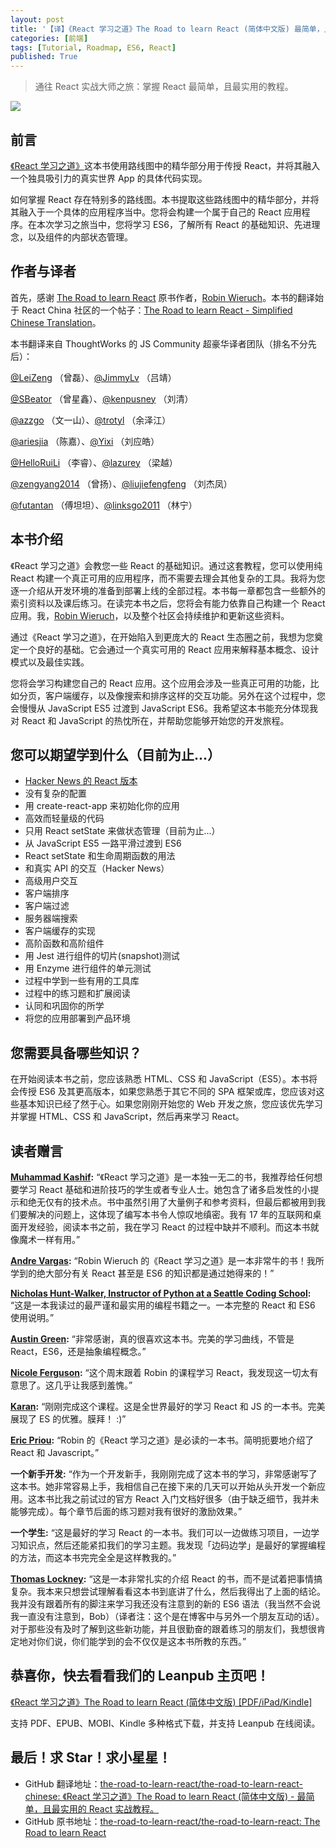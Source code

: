 ```yaml
---
layout: post
title: '【译】《React 学习之道》The Road to learn React (简体中文版) 最简单，且最实用的 React 实战教程'
categories: [前端]
tags: [Tutorial, Roadmap, ES6, React]
published: True
---
```


> 通往 React 实战大师之旅：掌握 React 最简单，且最实用的教程。

![](https://s3.amazonaws.com/titlepages.leanpub.com/the-road-to-learn-react-chinese/hero?1514299109)

## 前言

[《React 学习之道》](https://leanpub.com/the-road-to-learn-react-chinese/)这本书使用路线图中的精华部分用于传授 React，并将其融入一个独具吸引力的真实世界 App 的具体代码实现。

如何掌握 React 存在特别多的路线图。本书提取这些路线图中的精华部分，并将其融入于一个具体的应用程序当中。您将会构建一个属于自己的 React 应用程序。在本次学习之旅当中，您将学习 ES6，了解所有 React 的基础知识、先进理念，以及组件的内部状态管理。

## 作者与译者

首先，感谢 [The Road to learn React](https://leanpub.com/the-road-to-learn-react) 原书作者，[Robin Wieruch](https://leanpub.com/u/rwieruch)。本书的翻译始于 React China 社区的一个帖子：[The Road to learn React - Simplified Chinese Translation](http://react-china.org/t/the-road-to-learn-react-simplified-chinese-translation/16497)。

本书翻译来自 ThoughtWorks 的 JS Community 超豪华译者团队（排名不分先后）：

[@LeiZeng](https://github.com/LeiZeng) （曾磊）、[@JimmyLv](https://github.com/JimmyLv) （吕靖）

[@SBeator](https://github.com/SBeator) （曾星鑫）、[@kenpusney](https://github.com/kenpusney) （刘清）

[@azzgo](https://github.com/azzgo) （文一山）、[@trotyl](https://github.com/trotyl) （余泽江）

[@ariesjia](https://github.com/ariesjia) （陈嘉）、[@Yixi](https://github.com/Yixi) （刘应皓）

[@HelloRuiLi](https://github.com/HelloRuiLi) （李睿）、[@lazurey](https://github.com/lazurey) （梁越）

[@zengyang2014](https://github.com/zengyang2014) （曾扬）、[@liujiefengfeng](https://github.com/liujiefengfeng) （刘杰凤）

[@futantan](https://github.com/futantan) （傅坦坦）、[@linksgo2011](https://github.com/linksgo2011) （林宁）

## 本书介绍

《React 学习之道》会教您一些 React 的基础知识。通过这套教程，您可以使用纯 React 构建一个真正可用的应用程序，而不需要去理会其他复杂的工具。我将为您逐一介绍从开发环境的准备到部署上线的全部过程。本书每一章都包含一些额外的索引资料以及课后练习。在读完本书之后，您将会有能力依靠自己构建一个 React 应用。我，[Robin Wieruch](https://leanpub.com/u/rwieruch)，以及整个社区会持续维护和更新这些资料。

通过《React 学习之道》，在开始陷入到更庞大的 React 生态圈之前，我想为您奠定一个良好的基础。它会通过一个真实可用的 React 应用来解释基本概念、设计模式以及最佳实践。

您将会学习构建您自己的 React 应用。这个应用会涉及一些真正可用的功能，比如分页，客户端缓存，以及像搜索和排序这样的交互功能。另外在这个过程中，您会慢慢从 JavaScript ES5 过渡到 JavaScript ES6。我希望这本书能充分体现我对 React 和 JavaScript 的热忱所在，并帮助您能够开始您的开发旅程。

## 您可以期望学到什么（目前为止...）

- [Hacker News 的 React 版本](https://intense-refuge-78753.herokuapp.com/)
- 没有复杂的配置
- 用 create-react-app 来初始化你的应用
- 高效而轻量级的代码
- 只用 React setState 来做状态管理（目前为止...）
- 从 JavaScript ES5 一路平滑过渡到 ES6
- React setState 和生命周期函数的用法
- 和真实 API 的交互（Hacker News）
- 高级用户交互
- 客户端排序
- 客户端过滤
- 服务器端搜索
- 客户端缓存的实现
- 高阶函数和高阶组件
- 用 Jest 进行组件的切片(snapshot)测试
- 用 Enzyme 进行组件的单元测试
- 过程中学到一些有用的工具库
- 过程中的练习题和扩展阅读
- 认同和巩固你的所学
- 将您的应用部署到产品环境

## 您需要具备哪些知识？

在开始阅读本书之前，您应该熟悉 HTML、CSS 和 JavaScript（ES5）。本书将会传授 ES6 及其更高版本，如果您熟悉于其它不同的 SPA 框架或库，您应该对这些基本知识已经了然于心。如果您刚刚开始您的 Web 开发之旅，您应该优先学习并掌握 HTML、CSS 和 JavaScript，然后再来学习 React。

## 读者赠言

**[Muhammad Kashif](https://twitter.com/appsdevpk/status/848625244956901376):** “《React 学习之道》是一本独一无二的书，我推荐给任何想要学习 React 基础和进阶技巧的学生或者专业人士。她包含了诸多启发性的小提示和绝无仅有的技术点。书中虽然引用了大量例子和参考资料，但最后都被用到我们要解决的问题上，这体现了编写本书令人惊叹地缜密。我有 17 年的互联网和桌面开发经验，阅读本书之前，我在学习 React 的过程中缺并不顺利。而这本书就像魔术一样有用。”

**[Andre Vargas](https://twitter.com/andrevar66/status/853789166987038720):** “Robin Wieruch 的《React 学习之道》是一本非常牛的书！我所学到的绝大部分有关 React 甚至是 ES6 的知识都是通过她得来的！”

**[Nicholas Hunt-Walker, Instructor of Python at a Seattle Coding School](https://twitter.com/nhuntwalker/status/845730837823840256):** “这是一本我读过的最严谨和最实用的编程书籍之一。一本完整的 React 和 ES6 使用说明。”

**[Austin Green](https://twitter.com/AustinGreen/status/845321540627521536):** “非常感谢，真的很喜欢这本书。完美的学习曲线，不管是 React，ES6，还是抽象编程概念。”

**[Nicole Ferguson](https://twitter.com/nicoleffe/status/833488391148822528):** “这个周末跟着 Robin 的课程学习 React，我发现这一切太有意思了。这几乎让我感到羞愧。”

**[Karan](https://twitter.com/kvss1992/status/889197346344493056):** “刚刚完成这个课程。这是全世界最好的学习 React 和 JS 的一本书。完美展现了 ES 的优雅。膜拜！ :)”

**[Eric Priou](https://twitter.com/erixtekila/status/840875459730657283):** “Robin 的《React 学习之道》是必读的一本书。简明扼要地介绍了 React 和 Javascript。”

**一个新手开发:** “作为一个开发新手，我刚刚完成了这本书的学习，非常感谢写了这本书。她非常容易上手，我相信自己在接下来的几天可以开始从头开发一个新应用。这本书比我之前试过的官方 React 入门文档好很多（由于缺乏细节，我并未能够完成）。每个章节后面的练习题对我有很好的激励效果。”

**一个学生:** “这是最好的学习 React 的一本书。我们可以一边做练习项目，一边学习知识点，然后还能紧扣我们的学习主题。我发现「边码边学」是最好的掌握编程的方法，而这本书完完全全是这样教我的。”

**[Thomas Lockney](https://www.goodreads.com/review/show/1880673388):** “这是一本非常扎实的介绍 React 的书，而不是试着把事情搞复杂。我本来只想尝试理解看看这本书到底讲了什么，然后我得出了上面的结论。我并没有跟着所有的脚注来学习我还没有注意到的新的 ES6 语法（我当然不会说我一直没有注意到，Bob）（译者注：这个是在博客中与另外一个朋友互动的话）。对于那些没有及时了解到这些新功能，并且很勤奋的跟着练习的朋友们，我想很肯定地对你们说，你们能学到的会不仅仅是这本书所教的东西。”

## 恭喜你，快去看看我们的 Leanpub 主页吧！

[《React 学习之道》The Road to learn React (简体中文版) [PDF/iPad/Kindle]](https://leanpub.com/the-road-to-learn-react-chinese/)

支持 PDF、EPUB、MOBI、Kindle 多种格式下载，并支持 Leanpub 在线阅读。

## 最后！求 Star！求小星星！

- GitHub 翻译地址：[the-road-to-learn-react/the-road-to-learn-react-chinese: 《React 学习之道》The Road to learn React (简体中文版) - 最简单，且最实用的 React 实战教程。](https://github.com/the-road-to-learn-react/the-road-to-learn-react-chinese)
- GitHub 原书地址：[the-road-to-learn-react/the-road-to-learn-react: The Road to learn React](https://github.com/the-road-to-learn-react/the-road-to-learn-react)
